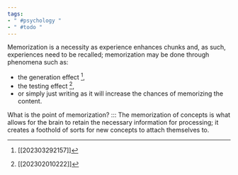 ```yaml
---
tags:
- " #psychology "
- " #todo "
---
```


Memorization is a necessity as experience enhances chunks and, as such, experiences need to be recalled; memorization may be done through phenomena such as:
- the generation effect [^1],
- the testing effect [^2],
- or simply just writing as it will increase the chances of memorizing the content. <!--SR:!2023-08-10,30,278-->

What is the point of memorization? ::: The memorization of concepts is what allows for the brain to retain the necessary information for processing; it creates a foothold of sorts for new concepts to attach themselves to. <!--SR:!2025-09-16,901,330-->

[^1]: [[202303292157]] 
[^2]: [[202302010222]]